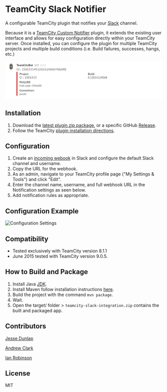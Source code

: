 TeamCity Slack Notifier
=======================

A configurable TeamCity plugin that notifies your [Slack](https://slack.com) channel.

Because it is a [TeamCity Custom Notifier](http://confluence.jetbrains.com/display/TCD8/Custom+Notifier) plugin, it extends the existing user interface and allows for easy configuration directly within your TeamCity server. Once installed, you can configure the plugin for multiple TeamCity projects and multiple build conditions (i.e. Build failures, successes, hangs, etc.)

![Notification example](/notification-example.png)

## Installation

1. Download the [latest plugin zip package](/releases/download/v1.0/teamcity-slack-integration.zip), or a specific GitHub [Release](/releases).
2. Follow the TeamCity [plugin installation directions](http://confluence.jetbrains.com/display/TCD8/Installing+Additional+Plugins).

## Configuration

1. Create an [incoming webook](https://my.slack.com/services/new/incoming-webhook) in Slack and configure the default Slack channel and username.
2. Copy the URL for the webhook.
3. As an admin, navigate to your TeamCity profile page ("My Settings & Tools") and click "Edit".
4. Enter the channel name, username, and full webhook URL in the Notification settings as seen below.
5. Add notification rules as appropriate.

## Configuration Example

![Configuration Settings](/configuration%20example.png)

## Compatibility

* Tested exclusively with TeamCity version 8.1.1
* June 2015 tested with TeamCity version 9.0.5.

## How to Build and Package

1. Install Java [JDK](http://www.oracle.com/technetwork/java/javase/downloads/index.html).
2. Install Maven follow installation instructions [here](https://maven.apache.org/download.cgi).
3. Build the project with the command `mvn package`.
4. Wait.
5. Open the target/ folder > `teamcity-slack-integration.zip` contains the built and packaged app.

## Contributors

[Jesse Dunlap](https://twitter.com/jessedunlap)

[Andrew Clark](https://twitter.com/andrew_jclark)

[Ian Robinson](https://twitter.com/irobinson)

## License
MIT